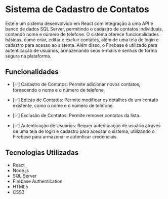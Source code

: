 # Sistema de Cadastro de Contatos

Este é um sistema desenvolvido em React com integração à uma API e banco de dados SQL Server, permitindo o cadastro de contatos individuais, contendo nome e número de telefone. O sistema oferece funcionalidades básicas, como criar, editar e excluir contatos, além de uma tela de login e cadastro para acesso ao sistema. Além disso, o Firebase é utilizado para autenticação de usuários, armazenando seus e-mails e senhas de forma segura na plataforma.

## Funcionalidades

- [✅] Cadastro de Contatos: Permite adicionar novos contatos, fornecendo o nome e o número de telefone.

- [✅] Edição de Contatos: Permite modificar os detalhes de um contato existente, como o nome e o número de telefone.

- [✅] Exclusão de Contatos: Permite remover contatos da lista.

- [✅] Autenticação de Usuários: Requer autenticação de usuário através de uma tela de login e cadastro para acessar o sistema, utilizando o Firebase para armazenar e autenticar credenciais.

## Tecnologias Utilizadas

- React
- Node.js
- SQL Server
- Firebase Authentication
- HTML5
- CSS3
